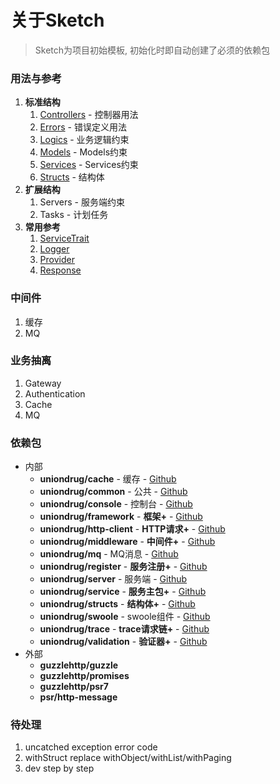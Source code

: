 # 关于Sketch

> Sketch为项目初始模板, 初始化时即自动创建了必须的依赖包



### 用法与参考

1. **标准结构**
    1. [Controllers](./app.controllers.md) - 控制器用法
    1. [Errors](./app.errors.md) - 错误定义用法
    1. [Logics](./app.logics.md) - 业务逻辑约束
    1. [Models](./app.models.md) - Models约束
    1. [Services](./app.services.md) - Services约束
    1. [Structs](https://github.com/uniondrug/structs/blob/2.x/docs/README.md) - 结构体
1. **扩展结构**
    1. Servers - 服务端约束
    1. Tasks - 计划任务
1. **常用参考**
    1. [ServiceTrait](./usages/service.trait.md)
    1. [Logger](./usages/logger.md)
    1. [Provider](./usages/provider.md)
    1. [Response](./usages/response.md)



### 中间件

1. 缓存
1. MQ


### 业务抽离

1. Gateway
1. Authentication
1. Cache
1. MQ


### 依赖包

* 内部
    * **uniondrug/cache** - 缓存 - [Github](https://github.com/uniondrug/cache)
    * **uniondrug/common** - 公共 - [Github](https://github.com/uniondrug/common)
    * **uniondrug/console** - 控制台 - [Github](https://github.com/uniondrug/console)
    * **uniondrug/framework** - **框架+** - [Github](https://github.com/uniondrug/framework)
    * **uniondrug/http-client** - **HTTP请求+** - [Github](https://github.com/uniondrug/http-client)
    * **uniondrug/middleware** - **中间件+** - [Github](https://github.com/uniondrug/middleware)
    * **uniondrug/mq** - MQ消息 - [Github](https://github.com/uniondrug/mq)
    * **uniondrug/register** - **服务注册+** - [Github](https://github.com/uniondrug/register)
    * **uniondrug/server** - 服务端 - [Github](https://github.com/uniondrug/server)
    * **uniondrug/service** - **服务主包+** - [Github](https://github.com/uniondrug/service)
    * **uniondrug/structs** - **结构体+** - [Github](https://github.com/uniondrug/structs)
    * **uniondrug/swoole** - swoole组件 - [Github](https://github.com/uniondrug/swoole)
    * **uniondrug/trace** - **trace请求链+** - [Github](https://github.com/uniondrug/trace)
    * **uniondrug/validation** - **验证器+** - [Github](https://github.com/uniondrug/validation)
* 外部
    * **guzzlehttp/guzzle**
    * **guzzlehttp/promises**
    * **guzzlehttp/psr7**
    * **psr/http-message**


### 待处理

1. uncatched exception error code
1. withStruct replace withObject/withList/withPaging
1. dev step by step

